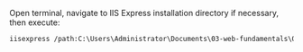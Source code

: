 Open terminal, navigate to IIS Express installation directory if necessary, then execute:
```bash
iisexpress /path:C:\Users\Administrator\Documents\03-web-fundamentals\03-how-the-internet-works\web-root /port:8080 /clr:v2.0
```